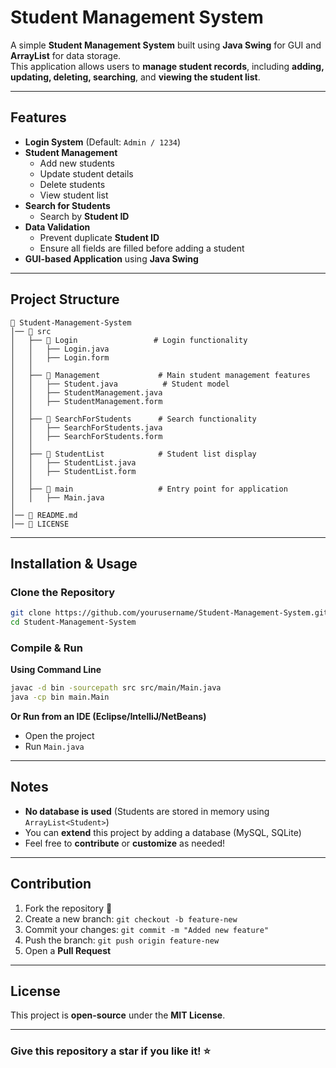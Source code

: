 # Student Management System

A simple **Student Management System** built using **Java Swing** for GUI and **ArrayList** for data storage.  
This application allows users to **manage student records**, including **adding, updating, deleting, searching**, and **viewing the student list**.

---

## Features
- **Login System** (Default: `Admin / 1234`)
- **Student Management**  
  - Add new students  
  - Update student details  
  - Delete students  
  - View student list  
- **Search for Students**  
  - Search by **Student ID**
- **Data Validation**  
  - Prevent duplicate **Student ID**
  - Ensure all fields are filled before adding a student  
- **GUI-based Application** using **Java Swing**  

---

## Project Structure
```
📁 Student-Management-System
│── 📁 src
│   ├── 📁 Login                 # Login functionality
│   │   ├── Login.java
│   │   ├── Login.form
│   │
│   ├── 📁 Management             # Main student management features
│   │   ├── Student.java          # Student model
│   │   ├── StudentManagement.java
│   │   ├── StudentManagement.form
│   │
│   ├── 📁 SearchForStudents      # Search functionality
│   │   ├── SearchForStudents.java
│   │   ├── SearchForStudents.form
│   │
│   ├── 📁 StudentList            # Student list display
│   │   ├── StudentList.java
│   │   ├── StudentList.form
│   │
│   ├── 📁 main                   # Entry point for application
│   │   ├── Main.java
│
│── 📄 README.md
│── 📄 LICENSE 
```

---

## Installation & Usage
### Clone the Repository  
```bash
git clone https://github.com/yourusername/Student-Management-System.git
cd Student-Management-System
```

### Compile & Run  
**Using Command Line**  
```bash
javac -d bin -sourcepath src src/main/Main.java
java -cp bin main.Main
```
**Or Run from an IDE (Eclipse/IntelliJ/NetBeans)**  
- Open the project  
- Run `Main.java`  

---

## Notes
- **No database is used** (Students are stored in memory using `ArrayList<Student>`)
- You can **extend** this project by adding a database (MySQL, SQLite)
- Feel free to **contribute** or **customize** as needed!

---

## Contribution
1. Fork the repository 🍴  
2. Create a new branch: `git checkout -b feature-new`  
3. Commit your changes: `git commit -m "Added new feature"`  
4. Push the branch: `git push origin feature-new`  
5. Open a **Pull Request**  

---

## License
This project is **open-source** under the **MIT License**.

---

### **Give this repository a star if you like it!** ⭐

